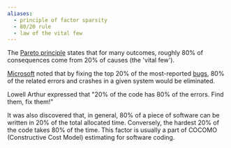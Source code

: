 ```yaml
---
aliases:
  - principle of factor sparsity
  - 80/20 rule
  - law of the vital few
---
```

The [Pareto principle](Pareto%20principle.md) states that for many outcomes, roughly 80% of consequences come from 20% of causes (the 'vital few').

[Microsoft](https://en.wikipedia.org/wiki/Microsoft "Microsoft") noted that by fixing the top 20% of the most-reported [bugs](Defect.md), 80% of the related errors and crashes in a given system would be eliminated.

Lowell Arthur expressed that "20% of the code has 80% of the errors. Find them, fix them!"

It was also discovered that, in general, 80% of a piece of software can be written in 20% of the total allocated time. Conversely, the hardest 20% of the code takes 80% of the time. This factor is usually a part of COCOMO (Constructive Cost Model) estimating for software coding.